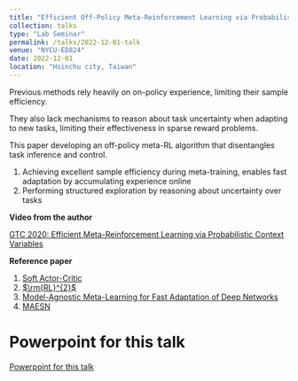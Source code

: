 ```yaml
---
title: "Efficient Off-Policy Meta-Reinforcement Learning via Probabilistic Context Variables"
collection: talks
type: "Lab Seminar"
permalink: /talks/2022-12-01-talk
venue: "NYCU-ED824"
date: 2022-12-01
location: "Hsinchu city, Taiwan"
---
```


Previous methods rely heavily on on-policy experience, limiting their sample efficiency.
 
They also lack mechanisms to reason about task uncertainty when adapting to new tasks, limiting their effectiveness in sparse reward problems.
 
This paper developing an off-policy meta-RL algorithm that disentangles task inference and control.
1. Achieving excellent sample efficiency during meta-training, enables fast adaptation by accumulating experience online
2. Performing structured exploration by reasoning about uncertainty over tasks

**Video from the author**
 
[GTC 2020: Efficient Meta-Reinforcement Learning via Probabilistic Context Variables](https://developer.nvidia.com/gtc/2020/video/s21869-vid)

**Reference paper**
1. [Soft Actor-Critic](https://arxiv.org/abs/1801.01290)
2. [$\rm{RL}^{2}$](https://arxiv.org/abs/1611.02779)
3. [Model-Agnostic Meta-Learning for Fast Adaptation of Deep Networks](https://arxiv.org/abs/1703.03400)
4. [MAESN](https://arxiv.org/abs/1802.07245)
 
Powerpoint for this talk
======
[Powerpoint for this talk](https://drive.google.com/file/d/1aYNxeoAxnVt5RWHDtZzxMNUauM3NDFd4/view?usp=share_link)
